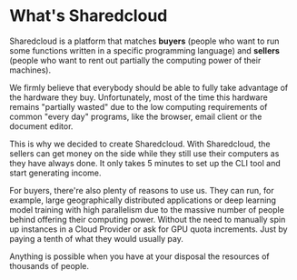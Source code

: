 # What's Sharedcloud

Sharedcloud is a platform that matches **buyers** \(people who want to run some functions written in a specific programming language\) and **sellers** \(people who want to rent out partially the computing power of their machines\).

We firmly believe that everybody should be able to fully take advantage of the hardware they buy. Unfortunately, most of the time this hardware remains "partially wasted" due to the low computing requirements of common "every day" programs, like the browser, email client or the document editor.

This is why we decided to create Sharedcloud. With Sharedcloud, the sellers can get money on the side while they still use their computers as they have always done. It only takes 5 minutes to set up the CLI tool and start generating income.

For buyers, there're also plenty of reasons to use us. They can run, for example, large geographically distributed applications or deep learning model training with high parallelism due to the massive number of people behind offering their computing power. Without the need to manually spin up instances in a Cloud Provider or ask for GPU quota increments. Just by paying a tenth of what they would usually pay.

Anything is possible when you have at your disposal the resources of thousands of people.

